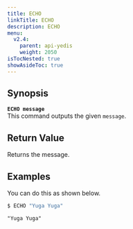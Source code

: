 ```yaml
---
title: ECHO
linkTitle: ECHO
description: ECHO
menu:
  v2.4:
    parent: api-yedis
    weight: 2050
isTocNested: true
showAsideToc: true
---
```


## Synopsis
<b>`ECHO message`</b><br>
This command outputs the given `message`.

## Return Value
Returns the message.

## Examples

You can do this as shown below.

```sh
$ ECHO "Yuga Yuga"
```

```
"Yuga Yuga"
```
